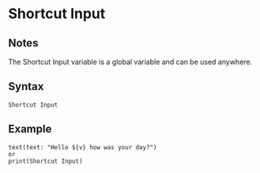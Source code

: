 # Shortcut Input

## Notes
The Shortcut Input variable is a global variable and can be used anywhere.

## Syntax

```
Shortcut Input
```

## Example
```
text(text: "Hello ${v} how was your day?")
or
print(Shortcut Input)
```